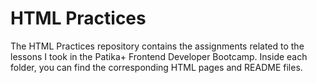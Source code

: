 # HTML Practices

The HTML Practices repository contains the assignments related to the lessons I took in the Patika+ Frontend Developer Bootcamp. Inside each folder, you can find the corresponding HTML pages and README files.
